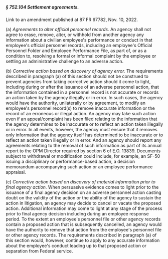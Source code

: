 ##### § 752.104 Settlement agreements. #####

Link to an amendment published at 87 FR 67782, Nov. 10, 2022.

(a) *Agreements to alter official personnel records.* An agency shall not agree to erase, remove, alter, or withhold from another agency any information about a civilian employee's performance or conduct in that employee's official personnel records, including an employee's Official Personnel Folder and Employee Performance File, as part of, or as a condition to, resolving a formal or informal complaint by the employee or settling an administrative challenge to an adverse action.

(b) *Corrective action based on discovery of agency error.* The requirements described in paragraph (a) of this section should not be construed to prevent agencies from taking corrective action should it come to light, including during or after the issuance of an adverse personnel action, that the information contained in a personnel record is not accurate or records an action taken by the agency illegally or in error. In such cases, the agency would have the authority, unilaterally or by agreement, to modify an employee's personnel record(s) to remove inaccurate information or the record of an erroneous or illegal action. An agency may take such action even if an appeal/complaint has been filed relating to the information that the agency determines to be inaccurate or to reflect an action taken illegally or in error. In all events, however, the agency must ensure that it removes only information that the agency itself has determined to be inaccurate or to reflect an action taken illegally or in error. And an agency should report any agreements relating to the removal of such information as part of its annual report to the OPM Director required by section 6 of E.O. 13839. Documents subject to withdrawal or modification could include, for example, an SF-50 issuing a disciplinary or performance-based action, a decision memorandum accompanying such action or an employee performance appraisal.

(c) *Corrective action based on discovery of material information prior to final agency action.* When persuasive evidence comes to light prior to the issuance of a final agency decision on an adverse personnel action casting doubt on the validity of the action or the ability of the agency to sustain the action in litigation, an agency may decide to cancel or vacate the proposed action. Additional information may come to light at any stage of the process prior to final agency decision including during an employee response period. To the extent an employee's personnel file or other agency records contain a proposed action that is subsequently cancelled, an agency would have the authority to remove that action from the employee's personnel file or other agency records. The requirements described in paragraph (a) of this section would, however, continue to apply to any accurate information about the employee's conduct leading up to that proposed action or separation from Federal service.